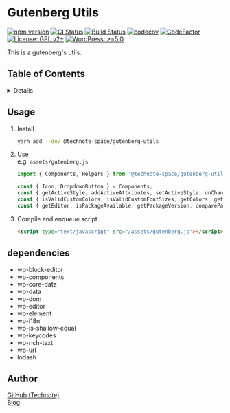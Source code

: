 # Gutenberg Utils

[![npm version](https://badge.fury.io/js/%40technote-space%2Fgutenberg-utils.svg)](https://badge.fury.io/js/%40technote-space%2Fgutenberg-utils)
[![CI Status](https://github.com/technote-space/gutenberg-utils/workflows/CI/badge.svg)](https://github.com/technote-space/gutenberg-utils/actions)
[![Build Status](https://travis-ci.com/technote-space/gutenberg-utils.svg?branch=master)](https://travis-ci.com/technote-space/gutenberg-utils)
[![codecov](https://codecov.io/gh/technote-space/gutenberg-utils/branch/master/graph/badge.svg)](https://codecov.io/gh/technote-space/gutenberg-utils)
[![CodeFactor](https://www.codefactor.io/repository/github/technote-space/gutenberg-utils/badge)](https://www.codefactor.io/repository/github/technote-space/gutenberg-utils)
[![License: GPL v2+](https://img.shields.io/badge/License-GPL%20v2%2B-blue.svg)](http://www.gnu.org/licenses/gpl-2.0.html)
[![WordPress: >=5.0](https://img.shields.io/badge/WordPress-%3E%3D5.0-brightgreen.svg)](https://wordpress.org/)

This is a gutenberg's utils.

## Table of Contents

<!-- START doctoc generated TOC please keep comment here to allow auto update -->
<!-- DON'T EDIT THIS SECTION, INSTEAD RE-RUN doctoc TO UPDATE -->
<details>
<summary>Details</summary>

- [Usage](#usage)
- [dependencies](#dependencies)
- [Author](#author)

</details>
<!-- END doctoc generated TOC please keep comment here to allow auto update -->

## Usage
1. Install
   ```bash
   yarn add --dev @technote-space/gutenberg-utils
   ```
1. Use  
   e.g. `assets/gutenberg.js`
   ```js
   import { Components, Helpers } from '@technote-space/gutenberg-utils';
   
   const { Icon, DropdownButton } = Components;
   const { getActiveStyle, addActiveAttributes, setActiveStyle, onChangeStyle } = Helpers;
   const { isValidCustomColors, isValidCustomFontSizes, getColors, getFontSizes } = Helpers;
   const { getEditor, isPackageAvailable, getPackageVersion, comparePackageVersion } = Helpers;
   ```
1. Compile and enqueue script

   ```html
   <script type="text/javascript" src="/assets/gutenberg.js"></script>
   ```

## dependencies
- wp-block-editor
- wp-components
- wp-core-data
- wp-data
- wp-dom
- wp-editor
- wp-element
- wp-i18n
- wp-is-shallow-equal
- wp-keycodes
- wp-rich-text
- wp-url
- lodash

## Author
[GitHub (Technote)](https://github.com/technote-space)  
[Blog](https://technote.space)

